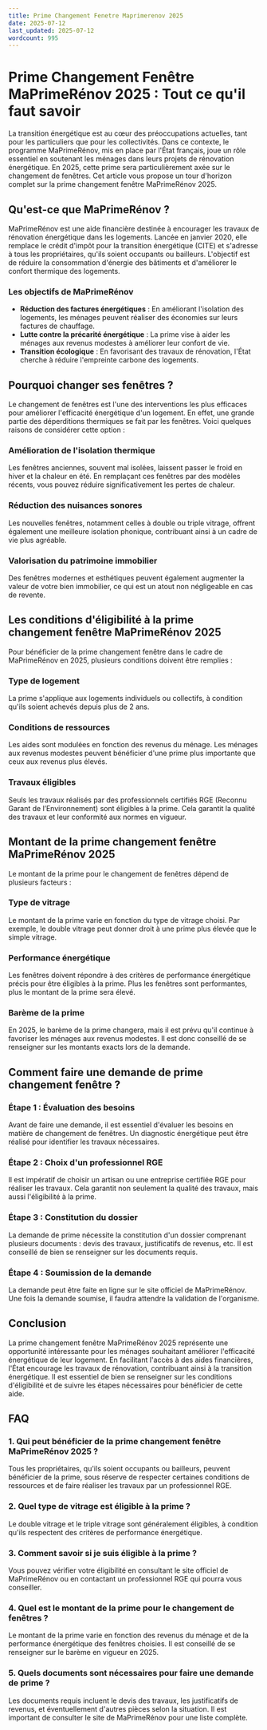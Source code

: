 ```yaml
---
title: Prime Changement Fenetre Maprimerenov 2025
date: 2025-07-12
last_updated: 2025-07-12
wordcount: 995
---
```


# Prime Changement Fenêtre MaPrimeRénov 2025 : Tout ce qu'il faut savoir

La transition énergétique est au cœur des préoccupations actuelles, tant pour les particuliers que pour les collectivités. Dans ce contexte, le programme MaPrimeRénov, mis en place par l'État français, joue un rôle essentiel en soutenant les ménages dans leurs projets de rénovation énergétique. En 2025, cette prime sera particulièrement axée sur le changement de fenêtres. Cet article vous propose un tour d'horizon complet sur la prime changement fenêtre MaPrimeRénov 2025.

## Qu'est-ce que MaPrimeRénov ?

MaPrimeRénov est une aide financière destinée à encourager les travaux de rénovation énergétique dans les logements. Lancée en janvier 2020, elle remplace le crédit d'impôt pour la transition énergétique (CITE) et s'adresse à tous les propriétaires, qu'ils soient occupants ou bailleurs. L'objectif est de réduire la consommation d'énergie des bâtiments et d'améliorer le confort thermique des logements.

### Les objectifs de MaPrimeRénov

- **Réduction des factures énergétiques** : En améliorant l'isolation des logements, les ménages peuvent réaliser des économies sur leurs factures de chauffage.
- **Lutte contre la précarité énergétique** : La prime vise à aider les ménages aux revenus modestes à améliorer leur confort de vie.
- **Transition écologique** : En favorisant des travaux de rénovation, l'État cherche à réduire l'empreinte carbone des logements.

## Pourquoi changer ses fenêtres ?

Le changement de fenêtres est l'une des interventions les plus efficaces pour améliorer l'efficacité énergétique d'un logement. En effet, une grande partie des déperditions thermiques se fait par les fenêtres. Voici quelques raisons de considérer cette option :

### Amélioration de l'isolation thermique

Les fenêtres anciennes, souvent mal isolées, laissent passer le froid en hiver et la chaleur en été. En remplaçant ces fenêtres par des modèles récents, vous pouvez réduire significativement les pertes de chaleur.

### Réduction des nuisances sonores

Les nouvelles fenêtres, notamment celles à double ou triple vitrage, offrent également une meilleure isolation phonique, contribuant ainsi à un cadre de vie plus agréable.

### Valorisation du patrimoine immobilier

Des fenêtres modernes et esthétiques peuvent également augmenter la valeur de votre bien immobilier, ce qui est un atout non négligeable en cas de revente.

## Les conditions d'éligibilité à la prime changement fenêtre MaPrimeRénov 2025

Pour bénéficier de la prime changement fenêtre dans le cadre de MaPrimeRénov en 2025, plusieurs conditions doivent être remplies :

### Type de logement

La prime s'applique aux logements individuels ou collectifs, à condition qu'ils soient achevés depuis plus de 2 ans.

### Conditions de ressources

Les aides sont modulées en fonction des revenus du ménage. Les ménages aux revenus modestes peuvent bénéficier d'une prime plus importante que ceux aux revenus plus élevés.

### Travaux éligibles

Seuls les travaux réalisés par des professionnels certifiés RGE (Reconnu Garant de l’Environnement) sont éligibles à la prime. Cela garantit la qualité des travaux et leur conformité aux normes en vigueur.

## Montant de la prime changement fenêtre MaPrimeRénov 2025

Le montant de la prime pour le changement de fenêtres dépend de plusieurs facteurs :

### Type de vitrage

Le montant de la prime varie en fonction du type de vitrage choisi. Par exemple, le double vitrage peut donner droit à une prime plus élevée que le simple vitrage.

### Performance énergétique

Les fenêtres doivent répondre à des critères de performance énergétique précis pour être éligibles à la prime. Plus les fenêtres sont performantes, plus le montant de la prime sera élevé.

### Barème de la prime

En 2025, le barème de la prime changera, mais il est prévu qu'il continue à favoriser les ménages aux revenus modestes. Il est donc conseillé de se renseigner sur les montants exacts lors de la demande.

## Comment faire une demande de prime changement fenêtre ?

### Étape 1 : Évaluation des besoins

Avant de faire une demande, il est essentiel d'évaluer les besoins en matière de changement de fenêtres. Un diagnostic énergétique peut être réalisé pour identifier les travaux nécessaires.

### Étape 2 : Choix d'un professionnel RGE

Il est impératif de choisir un artisan ou une entreprise certifiée RGE pour réaliser les travaux. Cela garantit non seulement la qualité des travaux, mais aussi l'éligibilité à la prime.

### Étape 3 : Constitution du dossier

La demande de prime nécessite la constitution d'un dossier comprenant plusieurs documents : devis des travaux, justificatifs de revenus, etc. Il est conseillé de bien se renseigner sur les documents requis.

### Étape 4 : Soumission de la demande

La demande peut être faite en ligne sur le site officiel de MaPrimeRénov. Une fois la demande soumise, il faudra attendre la validation de l'organisme.

## Conclusion

La prime changement fenêtre MaPrimeRénov 2025 représente une opportunité intéressante pour les ménages souhaitant améliorer l'efficacité énergétique de leur logement. En facilitant l'accès à des aides financières, l'État encourage les travaux de rénovation, contribuant ainsi à la transition énergétique. Il est essentiel de bien se renseigner sur les conditions d'éligibilité et de suivre les étapes nécessaires pour bénéficier de cette aide.

## FAQ

### 1. Qui peut bénéficier de la prime changement fenêtre MaPrimeRénov 2025 ?

Tous les propriétaires, qu'ils soient occupants ou bailleurs, peuvent bénéficier de la prime, sous réserve de respecter certaines conditions de ressources et de faire réaliser les travaux par un professionnel RGE.

### 2. Quel type de vitrage est éligible à la prime ?

Le double vitrage et le triple vitrage sont généralement éligibles, à condition qu'ils respectent des critères de performance énergétique.

### 3. Comment savoir si je suis éligible à la prime ?

Vous pouvez vérifier votre éligibilité en consultant le site officiel de MaPrimeRénov ou en contactant un professionnel RGE qui pourra vous conseiller.

### 4. Quel est le montant de la prime pour le changement de fenêtres ?

Le montant de la prime varie en fonction des revenus du ménage et de la performance énergétique des fenêtres choisies. Il est conseillé de se renseigner sur le barème en vigueur en 2025.

### 5. Quels documents sont nécessaires pour faire une demande de prime ?

Les documents requis incluent le devis des travaux, les justificatifs de revenus, et éventuellement d'autres pièces selon la situation. Il est important de consulter le site de MaPrimeRénov pour une liste complète.
